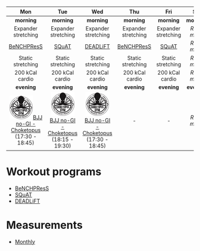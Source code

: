| Mon | Tue | Wed | Thu | Fri | Sat | Sun |
|:-:|:-:|:-:|:-:|:-:|:-:|:-:|
| **morning** | **morning** | **morning** | **morning** | **morning** | **morning** | **morning** |
| Expander stretching | Expander stretching | Expander stretching | Expander stretching | Expander stretching | *REST mode* | *REST mode* |
| [BeNCHPResS](https://github.com/mobsikx/workout/blob/master/BeNCHPResS/BeNCHPResS-B4-W2-D1.md) | [SQuAT](https://github.com/mobsikx/workout/blob/master/SQuAT/SQuAT-B4-W2-D1.md) | [DEADLiFT](https://github.com/mobsikx/workout/blob/master/DEADLiFT/DEADLiFT-B4-W2.md) | [BeNCHPResS](https://github.com/mobsikx/workout/blob/master/BeNCHPResS/BeNCHPResS-B4-W2-D2.md)| [SQuAT](https://github.com/mobsikx/workout/blob/master/SQuAT/SQuAT-B4-W2-D2.md) | *REST mode* | *REST mode* |
| Static stretching | Static stretching | Static stretching | Static stretching | Static stretching | *REST mode* | *REST mode* |
| 200 kCal cardio | 200 kCal cardio | 200 kCal cardio | 200 kCal cardio | 200 kCal cardio | *REST mode* | *REST mode* |
| **evening** | **evening** | **evening** | **evening** | **evening** | **evening** | **evening** |
| [![](./images/logo-choketopusgym-64x64.jpg)](https://choketopusgym.cz/rozvrh/prazacka/)[BJJ no-GI - Choketopus](https://choketopusgym.cz/rozvrh/prazacka/) (17:30 - 18:45) | [![](./images/logo-choketopusgym-64x64.jpg)](https://choketopusgym.cz/rozvrh/prazacka/)[BJJ no-GI - Choketopus](https://choketopusgym.cz/rozvrh/prazacka/) (18:15 - 19:30) | [![](./images/logo-choketopusgym-64x64.jpg)](https://choketopusgym.cz/rozvrh/prazacka/)[BJJ no-GI - Choketopus](https://choketopusgym.cz/rozvrh/prazacka/) (17:30 - 18:45) | *-* | *-* | *REST mode* | *REST mode* |

# Workout programs
* [BeNCHPResS](https://github.com/mobsikx/workout/blob/master/BeNCHPResS)
* [SQuAT](https://github.com/mobsikx/workout/blob/master/SQuAT)
* [DEADLiFT](https://github.com/mobsikx/workout/blob/master/DEADLiFT)

# Measurements
* [Monthly](https://onedrive.live.com/edit.aspx?resid=201A2B187B4F6840!127&app=Excel&wdnd=1&wdPreviousSession=d4c29844%2D4119%2D400d%2Da5bd%2D41ce04693cb3)
